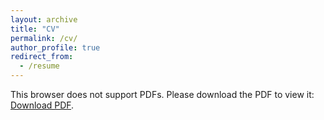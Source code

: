 ```yaml
---
layout: archive
title: "CV"
permalink: /cv/
author_profile: true
redirect_from:
  - /resume
---
```


<object data="../files/Michele Bannister - cv.pdf" type="application/pdf" width="700px" height="700px">
    <!--
<embed src="../files/Michele Bannister - cv.pdf">
-->
        <p>This browser does not support PDFs. Please download the PDF to view it: <a href="../files/Michele Bannister - cv.pdf">Download PDF</a>.</p>
    <!--</embed>-->
</object>
